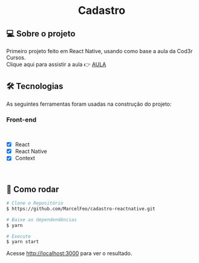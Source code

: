 <h1 align="center">Cadastro
</h1>

## 💻 Sobre o projeto

Primeiro projeto feito em React Native, usando como base a aula da Cod3r Cursos.<br/>
Clique aqui para assistir a aula 👉 <a href="https://www.youtube.com/watch?v=V-uYjDnuXkU&t=2132s" target="_blank">AULA</a>

## 🛠 Tecnologias

As seguintes ferramentas foram usadas na construção do projeto:

### **Front-end**

<br>

- [x] React
- [x] React Native
- [x] Context

<br>

## 👷 Como rodar

```bash
# Clone o Repositório
$ https://github.com/MarcelFeo/cadastro-reactnative.git
```

```bash
# Baixe as dependendências
$ yarn
```

```bash
# Execute
$ yarn start
```

Acesse <http://localhost:3000> para ver o resultado.
